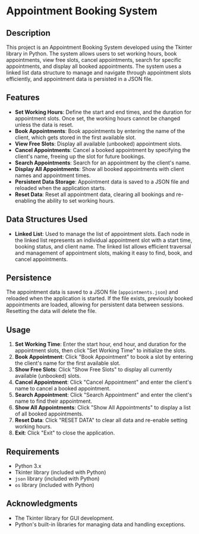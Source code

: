 
# Appointment Booking System

## Description
This project is an Appointment Booking System developed using the Tkinter library in Python. The system allows users to set working hours, book appointments, view free slots, cancel appointments, search for specific appointments, and display all booked appointments. The system uses a linked list data structure to manage and navigate through appointment slots efficiently, and appointment data is persisted in a JSON file.

## Features
- **Set Working Hours**: Define the start and end times, and the duration for appointment slots. Once set, the working hours cannot be changed unless the data is reset.
- **Book Appointments**: Book appointments by entering the name of the client, which gets stored in the first available slot.
- **View Free Slots**: Display all available (unbooked) appointment slots.
- **Cancel Appointments**: Cancel a booked appointment by specifying the client's name, freeing up the slot for future bookings.
- **Search Appointments**: Search for an appointment by the client's name.
- **Display All Appointments**: Show all booked appointments with client names and appointment times.
- **Persistent Data Storage**: Appointment data is saved to a JSON file and reloaded when the application starts.
- **Reset Data**: Reset all appointment data, clearing all bookings and re-enabling the ability to set working hours.

## Data Structures Used
- **Linked List**: Used to manage the list of appointment slots. Each node in the linked list represents an individual appointment slot with a start time, booking status, and client name. The linked list allows efficient traversal and management of appointment slots, making it easy to find, book, and cancel appointments.

## Persistence
The appointment data is saved to a JSON file (`appointments.json`) and reloaded when the application is started. If the file exists, previously booked appointments are loaded, allowing for persistent data between sessions. Resetting the data will delete the file.

## Usage
1. **Set Working Time**: Enter the start hour, end hour, and duration for the appointment slots, then click "Set Working Time" to initialize the slots.
2. **Book Appointment**: Click "Book Appointment" to book a slot by entering the client's name for the first available slot.
3. **Show Free Slots**: Click "Show Free Slots" to display all currently available (unbooked) slots.
4. **Cancel Appointment**: Click "Cancel Appointment" and enter the client's name to cancel a booked appointment.
5. **Search Appointment**: Click "Search Appointment" and enter the client's name to find their appointment.
6. **Show All Appointments**: Click "Show All Appointments" to display a list of all booked appointments.
7. **Reset Data**: Click "RESET DATA" to clear all data and re-enable setting working hours.
8. **Exit**: Click "Exit" to close the application.

## Requirements
- Python 3.x
- Tkinter library (included with Python)
- `json` library (included with Python)
- `os` library (included with Python)

## Acknowledgments
- The Tkinter library for GUI development.
- Python's built-in libraries for managing data and handling exceptions.
